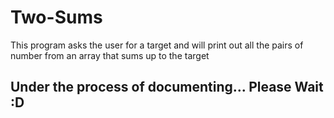 # Two-Sums
This program asks the user for a target and will print out all the pairs of number from an array that sums up to the target
## Under the process of documenting... Please Wait :D

